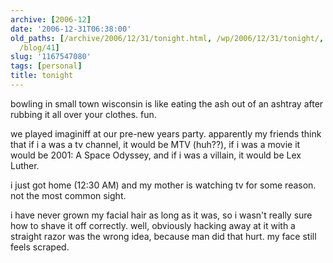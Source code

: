 ```yaml
---
archive: [2006-12]
date: '2006-12-31T06:38:00'
old_paths: [/archive/2006/12/31/tonight.html, /wp/2006/12/31/tonight/, /2006/12/31/tonight/,
  /blog/41]
slug: '1167547080'
tags: [personal]
title: tonight
---
```


bowling in small town wisconsin is like eating the ash out of an ashtray
after rubbing it all over your clothes. fun.

we played imaginiff at our pre-new years party. apparently my friends
think that if i a was a tv channel, it would be MTV (huh??), if i was
a movie it would be 2001: A Space Odyssey, and if i was a villain, it
would be Lex Luther.

i just got home (12:30 AM) and my mother is watching tv for some reason.
not the most common sight.

i have never grown my facial hair as long as it was, so i wasn't really
sure how to shave it off correctly. well, obviously hacking away at it
with a straight razor was the wrong idea, because man did that hurt. my
face still feels scraped.

